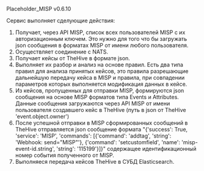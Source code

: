 Placeholder_MISP v0.6.10

Сервис выполняет сделующие действия:
 1. Получает, через API MISP, список всех пользователей MISP с их авторизационным ключем. Это нужно для того что бы загружать json сообщения в форматах MISP от имени любого пользователя.
 2. Осуществляет соединение с NATS.
 3. Получает кейсы от TheHive в формате json.
 4. Выполняет их разбор и анализ на основе правил. Есть два типа правил для анализа принятых кейсов, это правила разрешающие дальнейшую передачу кейса в MISP и правила, при совпадении параметров которых выполняется модификация данных в кейсе.
 5. Из кейсов, пропущенных для отправки MISP, формируются json сообщения на основе MISP форматов типа Events и Attributes. Данные сообщения загружаются через API MISP от имени пользователя создавшего кейс в TheHive (путь в json от TheHive 'event.object.owner')
 6. После успешной отправки в MISP сформированных сообщений в TheHive отправляется json сообщение формата "{'success': True, 'service': 'MISP', 'commands': [{'command': 'addtag', 'string': 'Webhook: send="MISP"'}, {'command': 'setcustomfield', 'name': 'misp-event-id.string', 'string': '115199'}]}" содержащее идентификационный номер события полученного от MISP.
 7. Выполняеся передача кейсов TheHive в СУБД Elasticsearch.


